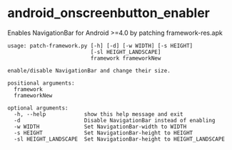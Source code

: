 android_onscreenbutton_enabler
==============================

Enables NavigationBar for Android >=4.0 by patching framework-res.apk

    usage: patch-framework.py [-h] [-d] [-w WIDTH] [-s HEIGHT]
                              [-sl HEIGHT_LANDSCAPE]
                              framework frameworkNew

    enable/disable NavigationBar and change their size.

    positional arguments:
      framework
      frameworkNew

    optional arguments:
      -h, --help            show this help message and exit
      -d                    Disable NavigationBar instead of enabling
      -w WIDTH              Set NavigationBar-width to WIDTH
      -s HEIGHT             Set NavigationBar-height to HEIGHT
      -sl HEIGHT_LANDSCAPE  Set NavigationBar-height to HEIGHT_LANDSCAPE